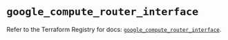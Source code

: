# `google_compute_router_interface`

Refer to the Terraform Registry for docs: [`google_compute_router_interface`](https://registry.terraform.io/providers/hashicorp/google/6.14.0/docs/resources/compute_router_interface).
